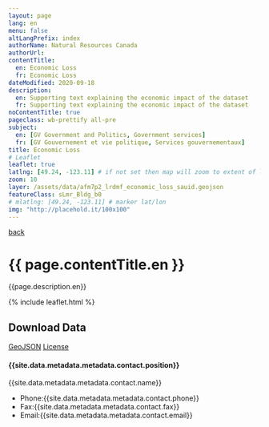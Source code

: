 ```yaml
---
layout: page
lang: en
menu: false
altLangPrefix: index
authorName: Natural Resources Canada
authorUrl:
contentTitle:
  en: Economic Loss
  fr: Economic Loss
dateModified: 2020-09-18
description:
  en: Supporting text explaining the economic impact of the dataset
  fr: Supporting text explaining the economic impact of the dataset
noContentTitle: true
pageclass: wb-prettify all-pre
subject:
  en: [GV Government and Politics, Government services]
  fr: [GV Gouvernement et vie politique, Services gouvernementaux]
title: Economic Loss
# Leaflet
leaflet: true
latlng: [49.24, -123.11] # if not set then map will zoom to extent of layer
zoom: 10
layer: /assets/data/afm7p2_lrdmf_economic_loss_sauid.geojson
featureClass: sLmr_Bldg_b0
# mlatlng: [49.24, -123.11] # marker lat/lon
img: "http://placehold.it/100x100"
---
```

[back](../)
# {{ page.contentTitle.en }}

{{page.description.en}}

{% include leaflet.html %}

## Download Data

[GeoJSON]({{site.baseurl}}{{page.layer}})
[License]({{site.data.metadata.metadata.license.url}})
<h4>{{site.data.metadata.metadata.contact.position}}</h4>
<p>{{site.data.metadata.metadata.contact.name}}</p>
<ul>
<li>Phone:{{site.data.metadata.metadata.contact.phone}}</li>
<li>Fax:{{site.data.metadata.metadata.contact.fax}}</li>
<li>Email:{{site.data.metadata.metadata.contact.email}}</li>
</ul>